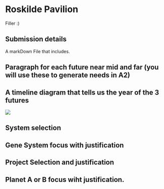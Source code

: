 # Roskilde Pavilion

Filler :)

## Submission details

A markDown File that includes.

## Paragraph for each future near mid and far (you will use these to generate needs in A2)

## A timeline diagram that tells us the year of the 3 futures

<img src=".../Images/A1 Timeline.jpg">

## System selection

## Gene System focus with justification

## Project Selection and justification

## Planet A or B focus wiht justification.

